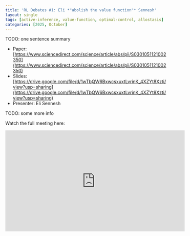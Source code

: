 ```yaml
---
title: 'RL Debates #1: Eli *"abolish the value function"* Sennesh'
layout: single
tags: [active-inference, value-function, optimal-control, allostasis]
categories: [2025, October]
---
```


TODO: one sentence summary

- Paper: [https://www.sciencedirect.com/science/article/abs/pii/S0301051121002350](https://www.sciencedirect.com/science/article/abs/pii/S0301051121002350)
- Slides:[https://drive.google.com/file/d/1wTbQW6BxwcsxuxtLvrinK_4XZYt8Xzti/view?usp=sharing](https://drive.google.com/file/d/1wTbQW6BxwcsxuxtLvrinK_4XZYt8Xzti/view?usp=sharing)
- Presenter: Eli Sennesh

TODO: some more info

Watch the full meeting here:

<iframe width="560" height="315" src="https://www.youtube.com/embed/E0A0v53SeQU?si=UfD5_BGD8B8-TFNP" title="YouTube video player" frameborder="0" allow="accelerometer; autoplay; clipboard-write; encrypted-media; gyroscope; picture-in-picture; web-share" referrerpolicy="strict-origin-when-cross-origin" allowfullscreen></iframe>
